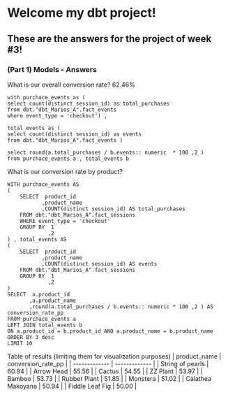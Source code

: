 # Welcome my dbt project!
## These are the answers for the project of week #3!
### (Part 1) Models - Answers

 What is our overall conversion rate? 62.46%

```
with purchace_events as (
select count(distinct session_id) as total_purchases
from dbt."dbt_Marios_A".fact_events
where event_type = 'checkout') ,

total_events as ( 
select count(distinct session_id) as events
from dbt."dbt_Marios_A".fact_events )

select round(a.total_purchases / b.events:: numeric  * 100 ,2 )
from purchace_events a , total_events b
```

What is our conversion rate by product?

```
WITH purchace_events AS
(
	SELECT  product_id
	       ,product_name
	       ,COUNT(distinct session_id) AS total_purchases
	FROM dbt."dbt_Marios_A".fact_sessions
	WHERE event_type = 'checkout'
	GROUP BY  1
	         ,2
) , total_events AS
(
	SELECT  product_id
	       ,product_name
	       ,COUNT(distinct session_id) AS events
	FROM dbt."dbt_Marios_A".fact_sessions
	GROUP BY  1
	         ,2
)
SELECT  a.product_id
       ,a.product_name
       ,round(a.total_purchases / b.events:: numeric * 100 ,2 ) AS conversion_rate_pp
FROM purchace_events a
LEFT JOIN total_events b
ON a.product_id = b.product_id AND a.product_name = b.product_name
ORDER BY 3 desc
LIMIT 10
```
Table of results (limiting them for visualization purposes)
| product_name          | conversion_rate_pp |
| -------------         | ------------- |
| String of pearls      | 60.94  |
| Arrow Head            | 55.56  |
| Cactus                | 54.55  |
| ZZ Plant              | 53.97  |
| Bamboo                | 53.73  |
| Rubber Plant          | 51.85  |
| Monstera              | 51.02  |
| Calathea Makoyana     | 50.94  |
| Fiddle Leaf Fig       | 50.00  |
